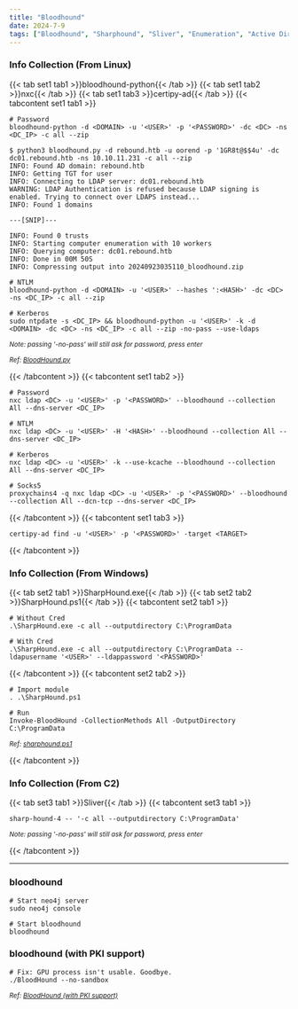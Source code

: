 ```yaml
---
title: "Bloodhound"
date: 2024-7-9
tags: ["Bloodhound", "Sharphound", "Sliver", "Enumeration", "Active Directory", "Windows", "Neo4J"]
---
```


### Info Collection (From Linux)

{{< tab set1 tab1 >}}bloodhound-python{{< /tab >}}
{{< tab set1 tab2 >}}nxc{{< /tab >}}
{{< tab set1 tab3 >}}certipy-ad{{< /tab >}}
{{< tabcontent set1 tab1 >}}

```console
# Password
bloodhound-python -d <DOMAIN> -u '<USER>' -p '<PASSWORD>' -dc <DC> -ns <DC_IP> -c all --zip
```

```console {class="sample-code"}
$ python3 bloodhound.py -d rebound.htb -u oorend -p '1GR8t@$$4u' -dc dc01.rebound.htb -ns 10.10.11.231 -c all --zip 
INFO: Found AD domain: rebound.htb
INFO: Getting TGT for user
INFO: Connecting to LDAP server: dc01.rebound.htb
WARNING: LDAP Authentication is refused because LDAP signing is enabled. Trying to connect over LDAPS instead...
INFO: Found 1 domains

---[SNIP]---

INFO: Found 0 trusts
INFO: Starting computer enumeration with 10 workers
INFO: Querying computer: dc01.rebound.htb
INFO: Done in 00M 50S
INFO: Compressing output into 20240923035110_bloodhound.zip
```

```console
# NTLM
bloodhound-python -d <DOMAIN> -u '<USER>' --hashes ':<HASH>' -dc <DC> -ns <DC_IP> -c all --zip
```

```console
# Kerberos
sudo ntpdate -s <DC_IP> && bloodhound-python -u '<USER>' -k -d <DOMAIN> -dc <DC> -ns <DC_IP> -c all --zip -no-pass --use-ldaps
```

<small>*Note: passing '-no-pass' will still ask for password, press enter*</small>

<small>*Ref: [BloodHound.py](https://github.com/dirkjanm/BloodHound.py)*</small>

{{< /tabcontent >}}
{{< tabcontent set1 tab2 >}}

```console
# Password
nxc ldap <DC> -u '<USER>' -p '<PASSWORD>' --bloodhound --collection All --dns-server <DC_IP>
```

```console
# NTLM
nxc ldap <DC> -u '<USER>' -H '<HASH>' --bloodhound --collection All --dns-server <DC_IP>
```

```console
# Kerberos
nxc ldap <DC> -u '<USER>' -k --use-kcache --bloodhound --collection All --dns-server <DC_IP>
```

```console
# Socks5
proxychains4 -q nxc ldap <DC> -u '<USER>' -p '<PASSWORD>' --bloodhound --collection All --dcn-tcp --dns-server <DC_IP>
```

{{< /tabcontent >}}
{{< tabcontent set1 tab3 >}}

```console
certipy-ad find -u '<USER>' -p '<PASSWORD>' -target <TARGET>
```

{{< /tabcontent >}}

### Info Collection (From Windows)

{{< tab set2 tab1 >}}SharpHound.exe{{< /tab >}}
{{< tab set2 tab2 >}}SharpHound.ps1{{< /tab >}}
{{< tabcontent set2 tab1 >}}

```console
# Without Cred
.\SharpHound.exe -c all --outputdirectory C:\ProgramData
```

```console
# With Cred
.\SharpHound.exe -c all --outputdirectory C:\ProgramData --ldapusername '<USER>' --ldappassword '<PASSWORD>'
```

{{< /tabcontent >}}
{{< tabcontent set2 tab2 >}}

```console
# Import module
. .\SharpHound.ps1
```

```console
# Run
Invoke-BloodHound -CollectionMethods All -OutputDirectory C:\ProgramData
```

<small>*Ref: [sharphound.ps1](https://github.com/BloodHoundAD/BloodHound/blob/master/Collectors/SharpHound.ps1)*</small>

{{< /tabcontent >}}

### Info Collection (From C2)

{{< tab set3 tab1 >}}Sliver{{< /tab >}}
{{< tabcontent set3 tab1 >}}

```console
sharp-hound-4 -- '-c all --outputdirectory C:\ProgramData'
```

<small>*Note: passing '-no-pass' will still ask for password, press enter*</small>

{{< /tabcontent >}}

---

### bloodhound

```console
# Start neo4j server
sudo neo4j console
```

```console
# Start bloodhound
bloodhound
```

### bloodhound (with PKI support)

```console
# Fix: GPU process isn't usable. Goodbye.
./BloodHound --no-sandbox
```

<small>*Ref: [BloodHound (with PKI support)](https://github.com/ly4k/BloodHound)*</small>
